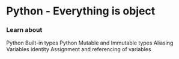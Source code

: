 # Python - Everything is object
### Learn about
Python Built-in types
Python Mutable and Immutable types
Aliasing
Variables identity
Assignment and referencing of variables
